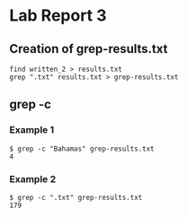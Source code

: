# Lab Report 3

## Creation of grep-results.txt
```
find written_2 > results.txt
grep ".txt" results.txt > grep-results.txt
```

## grep -c
### Example 1
```
$ grep -c "Bahamas" grep-results.txt 
4
```
### Example 2
```
$ grep -c ".txt" grep-results.txt 
179
```
